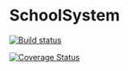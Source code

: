 # SchoolSystem
[![Build status](https://ci.appveyor.com/api/projects/status/049uv5hj8iiw47mh?svg=true)](https://ci.appveyor.com/project/RuzmanovDev/schoolsystemproject)

[![Coverage Status](https://coveralls.io/repos/github/HlebForms/SchoolSystemProject/badge.svg)](https://coveralls.io/github/HlebForms/SchoolSystemProject)